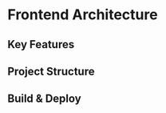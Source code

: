 <!--
IMPORTANT: The MCP client must fill in the content for each section below!
1. Write concise content for each section
2. Do not leave any sections empty
3. Use your analysis to create accurate content
4. If relevant, use AWS Diagram MCP Server to generate AWS architecture diagram in README.md
5. If relevant, use AWS Diagram MCP Server to generate data flow chart in BACKEND.md
-->

# Frontend Architecture

<!-- MCP Client: Overview of frontend architecture -->

## Key Features

<!-- MCP Client: Highlight key frontend features -->

## Project Structure

<!-- MCP Client: Explain frontend project structure -->

## Build & Deploy

<!-- MCP Client: Instructions for building and deploying -->
